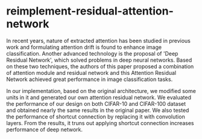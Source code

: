 # reimplement-residual-attention-network

In recent years, nature of extracted attention has been studied in previous work and formulating attention drift is found to enhance image classification. Another advanced technology is the proposal of 'Deep Residual Network', which solved problems in deep neural networks. Based on these two techniques, the authors of this paper proposed a combination of attention module and residual network and this Attention Residual Network achieved great performance in image classification tasks.

In our implementation, based on the original architecture, we modified some units in it and generated our own attention residual network. We evaluated the performance of our design on both CIFAR-10 and CIFAR-100 dataset and obtained nearly the same results in the original paper. We also tested the performance of shortcut connection by replacing it with convolution layers. From the results, it truns out applying shortcut connection increases performance of deep network.
